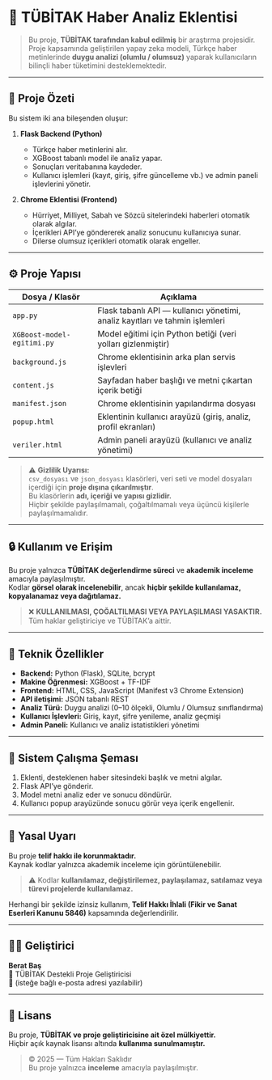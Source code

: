 # 🧠 TÜBİTAK Haber Analiz Eklentisi

> Bu proje, **TÜBİTAK tarafından kabul edilmiş** bir araştırma projesidir.  
> Proje kapsamında geliştirilen yapay zeka modeli, Türkçe haber metinlerinde **duygu analizi (olumlu / olumsuz)** yaparak kullanıcıların bilinçli haber tüketimini desteklemektedir.

---

## 📰 **Proje Özeti**

Bu sistem iki ana bileşenden oluşur:

1. **Flask Backend (Python)**  
   - Türkçe haber metinlerini alır.  
   - XGBoost tabanlı model ile analiz yapar.  
   - Sonuçları veritabanına kaydeder.  
   - Kullanıcı işlemleri (kayıt, giriş, şifre güncelleme vb.) ve admin paneli işlevlerini yönetir.

2. **Chrome Eklentisi (Frontend)**  
   - Hürriyet, Milliyet, Sabah ve Sözcü sitelerindeki haberleri otomatik olarak algılar.  
   - İçerikleri API’ye göndererek analiz sonucunu kullanıcıya sunar.  
   - Dilerse olumsuz içerikleri otomatik olarak engeller.

---

## ⚙️ **Proje Yapısı**

| Dosya / Klasör | Açıklama |
|----------------|-----------|
| `app.py` | Flask tabanlı API — kullanıcı yönetimi, analiz kayıtları ve tahmin işlemleri |
| `XGBoost-model-egitimi.py` | Model eğitimi için Python betiği (veri yolları gizlenmiştir) |
| `background.js` | Chrome eklentisinin arka plan servis işlevleri |
| `content.js` | Sayfadan haber başlığı ve metni çıkartan içerik betiği |
| `manifest.json` | Chrome eklentisinin yapılandırma dosyası |
| `popup.html` | Eklentinin kullanıcı arayüzü (giriş, analiz, profil ekranları) |
| `veriler.html` | Admin paneli arayüzü (kullanıcı ve analiz yönetimi) |

> ⚠️ **Gizlilik Uyarısı:**  
> `csv_dosyası` ve `json_dosyası` klasörleri, veri seti ve model dosyaları içerdiği için **proje dışına çıkarılmıştır**.  
> Bu klasörlerin **adı, içeriği ve yapısı gizlidir.**  
> Hiçbir şekilde paylaşılmamalı, çoğaltılmamalı veya üçüncü kişilerle paylaşılmamalıdır.

---

## 🔒 **Kullanım ve Erişim**

Bu proje yalnızca **TÜBİTAK değerlendirme süreci** ve **akademik inceleme** amacıyla paylaşılmıştır.  
Kodlar **görsel olarak incelenebilir**, ancak **hiçbir şekilde kullanılamaz, kopyalanamaz veya dağıtılamaz.**

> ❌ **KULLANILMASI, ÇOĞALTILMASI VEYA PAYLAŞILMASI YASAKTIR.**  
> Tüm haklar geliştiriciye ve TÜBİTAK’a aittir.

---

## 🧠 **Teknik Özellikler**

- **Backend:** Python (Flask), SQLite, bcrypt
- **Makine Öğrenmesi:** XGBoost + TF-IDF
- **Frontend:** HTML, CSS, JavaScript (Manifest v3 Chrome Extension)
- **API iletişimi:** JSON tabanlı REST
- **Analiz Türü:** Duygu analizi (0–10 ölçekli, Olumlu / Olumsuz sınıflandırma)
- **Kullanıcı İşlevleri:** Giriş, kayıt, şifre yenileme, analiz geçmişi
- **Admin Paneli:** Kullanıcı ve analiz istatistikleri yönetimi

---

## 🧩 **Sistem Çalışma Şeması**


1. Eklenti, desteklenen haber sitesindeki başlık ve metni algılar.  
2. Flask API’ye gönderir.  
3. Model metni analiz eder ve sonucu döndürür.  
4. Kullanıcı popup arayüzünde sonucu görür veya içerik engellenir.

---

## 🧾 **Yasal Uyarı**

Bu proje **telif hakkı ile korunmaktadır.**  
Kaynak kodlar yalnızca akademik inceleme için görüntülenebilir.

> ⚠️ Kodlar **kullanılamaz, değiştirilemez, paylaşılamaz, satılamaz veya türevi projelerde kullanılamaz.**

Herhangi bir şekilde izinsiz kullanım, **Telif Hakkı İhlali (Fikir ve Sanat Eserleri Kanunu 5846)** kapsamında değerlendirilir.

---

## 🧑‍💻 **Geliştirici**

**Berat Baş**  
📍 TÜBİTAK Destekli Proje Geliştiricisi  
📧 (isteğe bağlı e-posta adresi yazılabilir)

---

## 📜 **Lisans**

Bu proje, **TÜBİTAK ve proje geliştiricisine ait özel mülkiyettir.**  
Hiçbir açık kaynak lisansı altında **kullanıma sunulmamıştır.**

> © 2025 — Tüm Hakları Saklıdır  
> Bu proje yalnızca **inceleme** amacıyla paylaşılmıştır.
